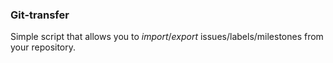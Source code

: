 ### Git-transfer

Simple script that allows you to *import*/*export* issues/labels/milestones from
your repository.